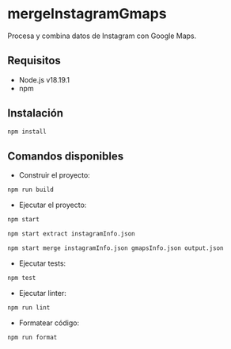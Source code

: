 # mergeInstagramGmaps

Procesa y combina datos de Instagram con Google Maps.

## Requisitos

- Node.js v18.19.1
- npm

## Instalación

```bash
npm install
```

## Comandos disponibles

- Construir el proyecto:
```bash
npm run build
```

- Ejecutar el proyecto:
```bash
npm start

npm start extract instagramInfo.json

npm start merge instagramInfo.json gmapsInfo.json output.json
```

- Ejecutar tests:
```bash
npm test
```

- Ejecutar linter:
```bash
npm run lint
```

- Formatear código:
```bash
npm run format
```
